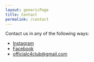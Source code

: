 ```yaml
---
layout: genericPage
title: Contact
permalink: /contact
---
```

Contact us in any of the following ways:

- [Instagram](https://www.instagram.com/officialc4club/)
- [Facebook](https://www.facebook.com/Poolesville-Combating-Childhood-Cancer-Club-109611417299285/)
- <officialc4club@gmail.com>